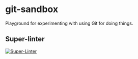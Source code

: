 # git-sandbox
Playground for experimenting with using Git for doing things.

## Super-linter

[![Super-Linter](https://github.com/yuxi-liu-wired/git-sandbox/actions/workflows/lint.yml/badge.svg)](https://github.com/marketplace/actions/super-linter)